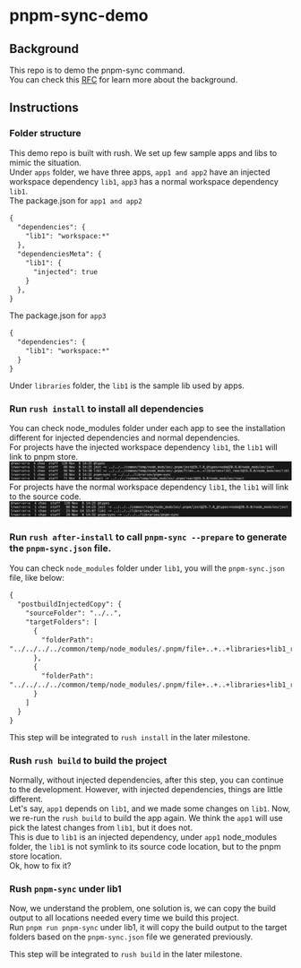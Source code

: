 # pnpm-sync-demo

## Background

This repo is to demo the pnpm-sync command.<br>
You can check this [RFC](https://github.com/microsoft/rushstack/blob/octogonz/rfc-4320-rush-subspaces/common/docs/rfcs/rfc-4230-rush-subspaces.md) for learn more about the background.

## Instructions

### Folder structure

This demo repo is built with rush. We set up few sample apps and libs to mimic the situation.<br>
Under `apps` folder, we have three apps, `app1 and app2` have an injected workspace dependency `lib1`, `app3` has a normal workspace dependency `lib1`.<br>
The package.json for `app1 and app2`

```
{
  "dependencies": {
    "lib1": "workspace:*"
  },
  "dependenciesMeta": {
    "lib1": {
      "injected": true
    }
  },
}
```

The package.json for `app3`

```
{
  "dependencies": {
    "lib1": "workspace:*"
  }
}
```

Under `libraries` folder, the `lib1` is the sample lib used by apps.

### Run `rush install` to install all dependencies

You can check node_modules folder under each app to see the installation different for injected dependencies and normal dependencies.<br>
For projects have the injected workspace dependency `lib1`, the `lib1` will link to pnpm store.
![Alt text](image-1.png)
For projects have the normal workspace dependency `lib1`, the `lib1` will link to the source code.
![Alt text](image-2.png)

### Run `rush after-install` to call `pnpm-sync --prepare` to generate the `pnpm-sync.json` file.

You can check `node_modules` folder under `lib1`, you will the `pnpm-sync.json` file, like below:

```
{
  "postbuildInjectedCopy": {
    "sourceFolder": "../..",
    "targetFolders": [
      {
        "folderPath": "../../../../common/temp/node_modules/.pnpm/file+..+..+libraries+lib1_react@16.0.0/node_modules/lib1"
      },
      {
        "folderPath": "../../../../common/temp/node_modules/.pnpm/file+..+..+libraries+lib1_react@16.9.0/node_modules/lib1"
      }
    ]
  }
}
```

This step will be integrated to `rush install` in the later milestone.

### Rush `rush build` to build the project

Normally, without injected dependencies, after this step, you can continue to the development. However, with injected dependencies, things are little different.<br>
Let's say, `app1` depends on `lib1`, and we made some changes on `lib1`. Now, we re-run the `rush build` to build the app again. We think the `app1` will use pick the latest changes from `lib1`, but it does not. <br>
This is due to `lib1` is an injected dependency, under `app1` node_modules folder, the `lib1` is not symlink to its source code location, but to the pnpm store location.<br>
Ok, how to fix it?

### Rush `pnpm-sync` under lib1

Now, we understand the problem, one solution is, we can copy the build output to all locations needed every time we build this project.<br>
Run `pnpm run pnpm-sync` under lib1, it will copy the build output to the target folders based on the `pnpm-sync.json` file we generated previously.

This step will be integrated to `rush build` in the later milestone.
